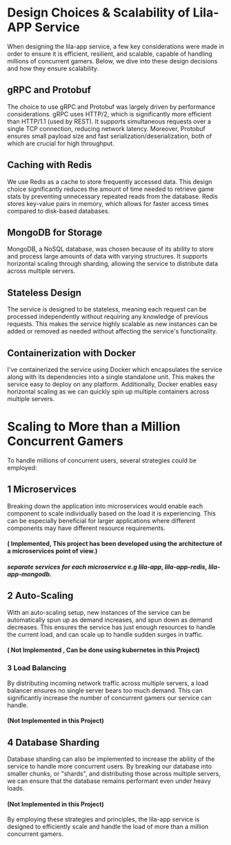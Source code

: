 # Design Choices & Scalability of Lila-APP Service

When designing the lila-app service, a few key considerations were made in order to ensure it is efficient, resilient, and scalable, capable of handling millions of concurrent gamers. Below, we dive into these design decisions and how they ensure scalability.

## gRPC and Protobuf

The choice to use gRPC and Protobuf was largely driven by performance considerations. gRPC uses HTTP/2, which is significantly more efficient than HTTP/1.1 (used by REST). It supports simultaneous requests over a single TCP connection, reducing network latency. Moreover, Protobuf ensures small payload size and fast serialization/deserialization, both of which are crucial for high throughput.

## Caching with Redis

We use Redis as a cache to store frequently accessed data. This design choice significantly reduces the amount of time needed to retrieve game stats by preventing unnecessary repeated reads from the database. Redis stores key-value pairs in memory, which allows for faster access times compared to disk-based databases.

## MongoDB for Storage

MongoDB, a NoSQL database, was chosen because of its ability to store and process large amounts of data with varying structures. It supports horizontal scaling through sharding, allowing the service to distribute data across multiple servers.

## Stateless Design

The service is designed to be stateless, meaning each request can be processed independently without requiring any knowledge of previous requests. This makes the service highly scalable as new instances can be added or removed as needed without affecting the service's functionality.

## Containerization with Docker

I've containerized the service using Docker which encapsulates the service along with its dependencies into a single standalone unit. This makes the service easy to deploy on any platform. Additionally, Docker enables easy horizontal scaling as we can quickly spin up multiple containers across multiple servers.

# Scaling to More than a Million Concurrent Gamers

To handle millions of concurrent users, several strategies could be employed:

## 1 Microservices

Breaking down the application into microservices would enable each component to scale individually based on the load it is experiencing. This can be especially beneficial for larger applications where different components may have different resource requirements.

#### ( Implemented, This project has been developed using the architecture of a microservices point of view.)

##### separate services for each microservice e.g lila-app, lila-app-redis, lila-app-mongodb.

## 2 Auto-Scaling

With an auto-scaling setup, new instances of the service can be automatically spun up as demand increases, and spun down as demand decreases. This ensures the service has just enough resources to handle the current load, and can scale up to handle sudden surges in traffic.

#### ( Not Implemented , Can be done using kubernetes in this Project)

### 3 Load Balancing

By distributing incoming network traffic across multiple servers, a load balancer ensures no single server bears too much demand. This can significantly increase the number of concurrent gamers our service can handle.

#### (Not Implemented in this Project)

## 4 Database Sharding

Database sharding can also be implemented to increase the ability of the service to handle more concurrent users. By breaking our database into smaller chunks, or "shards", and distributing those across multiple servers, we can ensure that the database remains performant even under heavy loads.

#### (Not Implemented in this Project)

By employing these strategies and principles, the lila-app service is designed to efficiently scale and handle the load of more than a million concurrent gamers.
